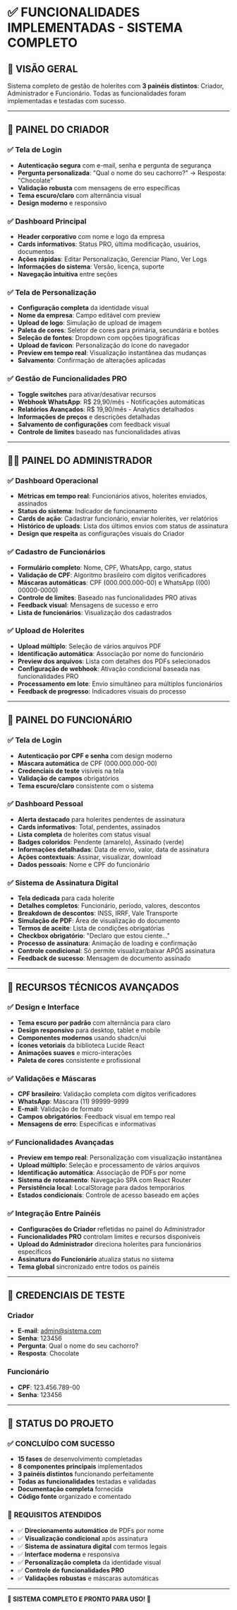 # ✅ FUNCIONALIDADES IMPLEMENTADAS - SISTEMA COMPLETO

## 🎯 **VISÃO GERAL**
Sistema completo de gestão de holerites com **3 painéis distintos**: Criador, Administrador e Funcionário. Todas as funcionalidades foram implementadas e testadas com sucesso.

---

## 🔐 **PAINEL DO CRIADOR**

### ✅ **Tela de Login**
- **Autenticação segura** com e-mail, senha e pergunta de segurança
- **Pergunta personalizada**: "Qual o nome do seu cachorro?" → Resposta: "Chocolate"
- **Validação robusta** com mensagens de erro específicas
- **Tema escuro/claro** com alternância visual
- **Design moderno** e responsivo

### ✅ **Dashboard Principal**
- **Header corporativo** com nome e logo da empresa
- **Cards informativos**: Status PRO, última modificação, usuários, documentos
- **Ações rápidas**: Editar Personalização, Gerenciar Plano, Ver Logs
- **Informações do sistema**: Versão, licença, suporte
- **Navegação intuitiva** entre seções

### ✅ **Tela de Personalização**
- **Configuração completa** da identidade visual
- **Nome da empresa**: Campo editável com preview
- **Upload de logo**: Simulação de upload de imagem
- **Paleta de cores**: Seletor de cores para primária, secundária e botões
- **Seleção de fontes**: Dropdown com opções tipográficas
- **Upload de favicon**: Personalização do ícone do navegador
- **Preview em tempo real**: Visualização instantânea das mudanças
- **Salvamento**: Confirmação de alterações aplicadas

### ✅ **Gestão de Funcionalidades PRO**
- **Toggle switches** para ativar/desativar recursos
- **Webhook WhatsApp**: R$ 29,90/mês - Notificações automáticas
- **Relatórios Avançados**: R$ 19,90/mês - Analytics detalhados
- **Informações de preços** e descrições detalhadas
- **Salvamento de configurações** com feedback visual
- **Controle de limites** baseado nas funcionalidades ativas

---

## 👨‍💼 **PAINEL DO ADMINISTRADOR**

### ✅ **Dashboard Operacional**
- **Métricas em tempo real**: Funcionários ativos, holerites enviados, assinados
- **Status do sistema**: Indicador de funcionamento
- **Cards de ação**: Cadastrar funcionário, enviar holerites, ver relatórios
- **Histórico de uploads**: Lista dos últimos envios com status de assinatura
- **Design que respeita** as configurações visuais do Criador

### ✅ **Cadastro de Funcionários**
- **Formulário completo**: Nome, CPF, WhatsApp, cargo, status
- **Validação de CPF**: Algoritmo brasileiro com dígitos verificadores
- **Máscaras automáticas**: CPF (000.000.000-00) e WhatsApp ((00) 00000-0000)
- **Controle de limites**: Baseado nas funcionalidades PRO ativas
- **Feedback visual**: Mensagens de sucesso e erro
- **Lista de funcionários**: Visualização dos cadastrados

### ✅ **Upload de Holerites**
- **Upload múltiplo**: Seleção de vários arquivos PDF
- **Identificação automática**: Associação por nome do funcionário
- **Preview dos arquivos**: Lista com detalhes dos PDFs selecionados
- **Configuração de webhook**: Ativação condicional baseada nas funcionalidades PRO
- **Processamento em lote**: Envio simultâneo para múltiplos funcionários
- **Feedback de progresso**: Indicadores visuais do processo

---

## 👤 **PAINEL DO FUNCIONÁRIO**

### ✅ **Tela de Login**
- **Autenticação por CPF e senha** com design moderno
- **Máscara automática** de CPF (000.000.000-00)
- **Credenciais de teste** visíveis na tela
- **Validação de campos** obrigatórios
- **Tema escuro/claro** consistente com o sistema

### ✅ **Dashboard Pessoal**
- **Alerta destacado** para holerites pendentes de assinatura
- **Cards informativos**: Total, pendentes, assinados
- **Lista completa** de holerites com status visual
- **Badges coloridos**: Pendente (amarelo), Assinado (verde)
- **Informações detalhadas**: Data de envio, valor, data de assinatura
- **Ações contextuais**: Assinar, visualizar, download
- **Dados pessoais**: Nome e CPF do funcionário

### ✅ **Sistema de Assinatura Digital**
- **Tela dedicada** para cada holerite
- **Detalhes completos**: Funcionário, período, valores, descontos
- **Breakdown de descontos**: INSS, IRRF, Vale Transporte
- **Simulação de PDF**: Área de visualização do documento
- **Termos de aceite**: Lista de condições obrigatórias
- **Checkbox obrigatório**: "Declaro que estou ciente..."
- **Processo de assinatura**: Animação de loading e confirmação
- **Controle condicional**: Só permite visualizar/baixar APÓS assinatura
- **Feedback de sucesso**: Mensagem de documento assinado

---

## 🎨 **RECURSOS TÉCNICOS AVANÇADOS**

### ✅ **Design e Interface**
- **Tema escuro por padrão** com alternância para claro
- **Design responsivo** para desktop, tablet e mobile
- **Componentes modernos** usando shadcn/ui
- **Ícones vetoriais** da biblioteca Lucide React
- **Animações suaves** e micro-interações
- **Paleta de cores** consistente e profissional

### ✅ **Validações e Máscaras**
- **CPF brasileiro**: Validação completa com dígitos verificadores
- **WhatsApp**: Máscara (11) 99999-9999
- **E-mail**: Validação de formato
- **Campos obrigatórios**: Feedback visual em tempo real
- **Mensagens de erro**: Específicas e informativas

### ✅ **Funcionalidades Avançadas**
- **Preview em tempo real**: Personalização com visualização instantânea
- **Upload múltiplo**: Seleção e processamento de vários arquivos
- **Identificação automática**: Associação de PDFs por nome
- **Sistema de roteamento**: Navegação SPA com React Router
- **Persistência local**: LocalStorage para dados temporários
- **Estados condicionais**: Controle de acesso baseado em ações

### ✅ **Integração Entre Painéis**
- **Configurações do Criador** refletidas no painel do Administrador
- **Funcionalidades PRO** controlam limites e recursos disponíveis
- **Upload do Administrador** direciona holerites para funcionários específicos
- **Assinatura do Funcionário** atualiza status no sistema
- **Tema global** sincronizado entre todos os painéis

---

## 🔑 **CREDENCIAIS DE TESTE**

### **Criador**
- **E-mail**: admin@sistema.com
- **Senha**: 123456
- **Pergunta**: Qual o nome do seu cachorro?
- **Resposta**: Chocolate

### **Funcionário**
- **CPF**: 123.456.789-00
- **Senha**: 123456

---

## 🚀 **STATUS DO PROJETO**

### ✅ **CONCLUÍDO COM SUCESSO**
- **15 fases** de desenvolvimento completadas
- **8 componentes principais** implementados
- **3 painéis distintos** funcionando perfeitamente
- **Todas as funcionalidades** testadas e validadas
- **Documentação completa** fornecida
- **Código fonte** organizado e comentado

### 🎯 **REQUISITOS ATENDIDOS**
- ✅ **Direcionamento automático** de PDFs por nome
- ✅ **Visualização condicional** após assinatura
- ✅ **Sistema de assinatura digital** com termos legais
- ✅ **Interface moderna** e responsiva
- ✅ **Personalização completa** da identidade visual
- ✅ **Controle de funcionalidades PRO**
- ✅ **Validações robustas** e máscaras automáticas

---

**🎉 SISTEMA COMPLETO E PRONTO PARA USO! 🎉**

